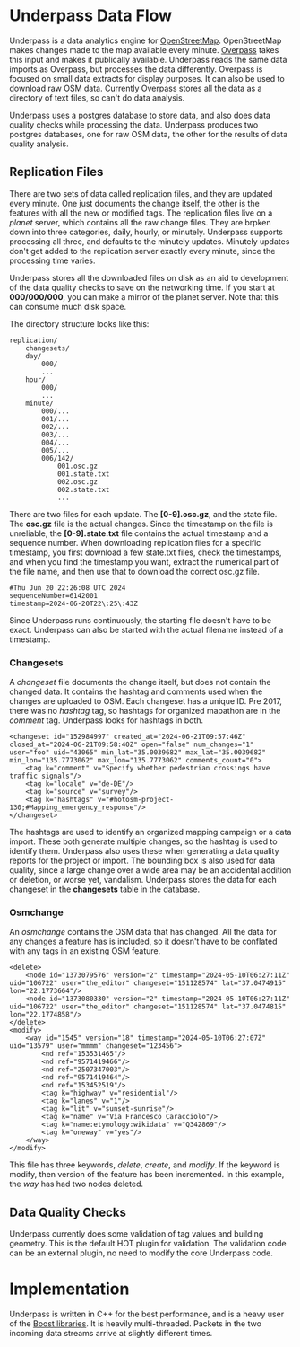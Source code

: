 # Underpass Data Flow

Underpass is a data analytics engine for
[OpenStreetMap](https://www.openstreetmap.org). OpenStreetMap makes
changes made to the map available every
minute. [Overpass](https://overpass-turbo.eu/) takes this input and
makes it publically available. Underpass reads the same data imports
as Overpass, but processes the data differently. Overpass is focused
on small data extracts for display purposes. It can also be used to
download raw OSM data. Currently Overpass stores all the data as a
directory of text files, so can't do data analysis.

Underpass uses a postgres database to store data, and also does data
quality checks while processing the data. Underpass produces two
postgres databases, one for raw OSM data, the other for the results of
data quality analysis.

## Replication Files

There are two sets of data called replication files, and they are
updated every minute. One just documents the change itself, the other
is the features with all the new or modified tags. The replication
files live on a *planet* server, which contains all the raw change
files. They are brpken down into three categories, daily, hourly, or
minutely. Underpass supports processing all three, and defaults to the
minutely updates. Minutely updates don't get added to the replication
server exactly every minute, since the processing time varies.

Underpass stores all the downloaded files on disk as an aid to
development of the data quality checks to save on the networking
time. If you start at **000/000/000**, you can make a mirror of the
planet server. Note that this can consume much disk space.

The directory structure looks like this:

	replication/
		changesets/
		day/
			000/
			...
		hour/
			000/
			...
		minute/
			000/...
			001/...
			002/...
			003/...
			004/...
			005/...
			006/142/
				001.osc.gz
				001.state.txt
				002.osc.gz
				002.state.txt
				...

There are two files for each update. The **[0-9].osc.gz**, and the
state file. The **osc.gz** file is the actual changes. Since the
timestamp on the file is unreliable, the **[0-9].state.txt** file
contains the actual timestamp and a sequence number. When downloading
replication files for a specific timestamp, you first download a few
state.txt files, check the timestamps, and when you find the timestamp
you want, extract the numerical part of the file name, and then use
that to download the correct osc.gz file.
			
	#Thu Jun 20 22:26:08 UTC 2024
	sequenceNumber=6142001
	timestamp=2024-06-20T22\:25\:43Z		

Since Underpass runs continuously, the starting file doesn't have to
be exact. Underpass can also be started with the actual filename
instead of a timestamp.

### Changesets

A *changeset* file documents the change itself, but does not contain
the changed data. It contains the hashtag and comments used when the
changes are uploaded to OSM. Each changeset has a unique ID. Pre 2017,
there was no *hashtag* tag, so hashtags for organized mapathon are in
the *comment* tag. Underpass looks for hashtags in both.

	<changeset id="152984997" created_at="2024-06-21T09:57:46Z" closed_at="2024-06-21T09:58:40Z" open="false" num_changes="1" user="foo" uid="43065" min_lat="35.0039682" max_lat="35.0039682" min_lon="135.7773062" max_lon="135.7773062" comments_count="0">
		<tag k="comment" v="Specify whether pedestrian crossings have traffic signals"/>
		<tag k="locale" v="de-DE"/>
		<tag k="source" v="survey"/>
		<tag k="hashtags" v="#hotosm-project-130;#Mapping_emergency_response"/>
	</changeset>
	
The hashtags are used to identify an organized mapping campaign or a
data import. These both generate multiple changes, so the hashtag is
used to identify them. Underpass also uses these when generating a
data quality reports for the project or import. The bounding box is
also used for data quality, since a large change over a wide area may
be an accidental addition or deletion, or worse yet,
vandalism. Underpass stores the data for each changeset in the
**changesets** table in the database.

### Osmchange

An *osmchange* contains the OSM data that has changed. All the data
for any changes a feature has is included, so it doesn't have to be
conflated with any tags in an existing OSM feature.

	<delete>
		<node id="1373079576" version="2" timestamp="2024-05-10T06:27:11Z" uid="106722" user="the_editor" changeset="151128574" lat="37.0474915" lon="22.1773664"/>
		<node id="1373080330" version="2" timestamp="2024-05-10T06:27:11Z" uid="106722" user="the_editor" changeset="151128574" lat="37.0474815" lon="22.1774858"/>
	</delete>
	<modify>
		<way id="1545" version="18" timestamp="2024-05-10T06:27:07Z" uid="13579" user="mmmm" changeset="123456">
			<nd ref="153531465"/>
			<nd ref="9571419466"/>
			<nd ref="2507347003"/>
			<nd ref="9571419464"/>
			<nd ref="153452519"/>
			<tag k="highway" v="residential"/>
			<tag k="lanes" v="1"/>
			<tag k="lit" v="sunset-sunrise"/>
			<tag k="name" v="Via Francesco Caracciolo"/>
			<tag k="name:etymology:wikidata" v="Q342869"/>
			<tag k="oneway" v="yes"/>
		</way>
	</modify>

This file has three keywords, *delete*, *create*, and *modify*. If the
keyword is modify, then version of the feature has been
incremented. In this example, the *way* has had two nodes deleted.

## Data Quality Checks

Underpass currently does some validation of tag values and building
geometry. This is the default HOT plugin for validation. The
validation code can be an external plugin, no need to modify the core
Underpass code. 

# Implementation

Underpass is written in C++ for the best performance, and is a heavy
user of the [Boost libraries](https://www.boost.org/). It is heavily
multi-threaded. Packets in the two incoming data streams arrive at
slightly different times. 
